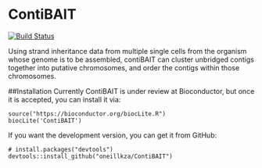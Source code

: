# ContiBAIT

[![Build Status](https://travis-ci.org/oneillkza/ContiBAIT.svg?branch=master)](https://travis-ci.org/oneillkza/ContiBAIT)

Using strand inheritance data from multiple single cells from the organism whose genome is to be assembled, contiBAIT can cluster unbridged contigs together into putative chromosomes, and order the contigs within those chromosomes.

##Installation
Currently ContiBAIT is under review at Bioconductor, but once it is accepted, you can install it via:

```{r}
source("https://bioconductor.org/biocLite.R")
biocLite('ContiBAIT')
```

If you want the development version, you can get it from GitHub:

```{r}
# install.packages("devtools")
devtools::install_github("oneillkza/ContiBAIT")
```